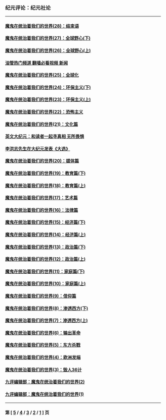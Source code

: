 ### 纪元评论：纪元社论
---
#### [魔鬼在统治着我们的世界(28)：结束语](../../pages/nsc422/n10936246.md?04010330) 
#### [魔鬼在统治着我们的世界(27)：全球野心(下)](../../pages/nsc422/n10928319.md?04010330) 
#### [魔鬼在统治着我们的世界(26)：全球野心(上)](../../pages/nsc422/n10900318.md?04010330) 
#### [油管热门频道 翻墙必看视频 新闻](ok?04010330)
#### [魔鬼在统治着我们的世界(25)：全球化](../../pages/nsc422/n10788205.md?04010330) 
#### [魔鬼在统治着我们的世界(24)：环保主义(下)](../../pages/nsc422/n10695307.md?04010330) 
#### [魔鬼在统治着我们的世界(23)：环保主义(上)](../../pages/nsc422/n10688613.md?04010330) 
#### [魔鬼在统治着我们的世界(22)：恐怖主义](../../pages/nsc422/n10614727.md?04010330) 
#### [魔鬼在统治着我们的世界(21)：文化篇](../../pages/nsc422/n10597706.md?04010330) 
#### [英文大纪元：和读者一起寻真相 无所畏惧](../../pages/nsc422/n12542027.md?04010330) 
#### [李洪志先生在大纪元发表《大选》](../../pages/nsc422/n12534746.md?04010330) 
#### [魔鬼在统治着我们的世界(20)：媒体篇](../../pages/nsc422/n10586579.md?04010330) 
#### [魔鬼在统治着我们的世界(19)：教育篇(下)](../../pages/nsc422/n10564808.md?04010330) 
#### [魔鬼在统治着我们的世界(18)：教育篇(上)](../../pages/nsc422/n10526970.md?04010330) 
#### [魔鬼在统治着我们的世界(17)：艺术篇](../../pages/nsc422/n10499093.md?04010330) 
#### [魔鬼在统治着我们的世界(16)：法律篇](../../pages/nsc422/n10485969.md?04010330) 
#### [魔鬼在统治着我们的世界(15)：经济篇(下)](../../pages/nsc422/n10469975.md?04010330) 
#### [魔鬼在统治着我们的世界(14)：经济篇(上)](../../pages/nsc422/n10457370.md?04010330) 
#### [魔鬼在统治着我们的世界(13)：政治篇(下)](../../pages/nsc422/n10448270.md?04010330) 
#### [魔鬼在统治着我们的世界(12)：政治篇(上)](../../pages/nsc422/n10444576.md?04010330) 
#### [魔鬼在统治着我们的世界(11)：家庭篇(下)](../../pages/nsc422/n10440961.md?04010330) 
#### [魔鬼在统治着我们的世界(10)：家庭篇(上)](../../pages/nsc422/n10435448.md?04010330) 
#### [魔鬼在统治着我们的世界(9)：信仰篇](../../pages/nsc422/n10432159.md?04010330) 
#### [魔鬼在统治着我们的世界(8)：渗透西方(下)](../../pages/nsc422/n10429603.md?04010330) 
#### [魔鬼在统治着我们的世界(7)：渗透西方(上)](../../pages/nsc422/n10426013.md?04010330) 
#### [魔鬼在统治着我们的世界(6)：输出革命](../../pages/nsc422/n10421536.md?04010330) 
#### [魔鬼在统治着我们的世界(5)：东方杀戮](../../pages/nsc422/n10417707.md?04010330) 
#### [魔鬼在统治着我们的世界(4)：欧洲发端](../../pages/nsc422/n10414890.md?04010330) 
#### [魔鬼在统治着我们的世界(3)：毁人36计](../../pages/nsc422/n10411583.md?04010330) 
#### [九评编辑部：魔鬼在统治着我们的世界(2)](../../pages/nsc422/n10410036.md?04010330) 
#### [九评编辑部：魔鬼在统治着我们的世界(1)](../../pages/nsc422/n10406825.md?04010330) 

---
#### 第 [ [5](./5.md?04010330) / [4](./4.md?04010330) / [3](./3.md?04010330) / [2](./2.md?04010330) / [1](./1.md?04010330) ] 页
